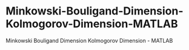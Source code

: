 # Minkowski-Bouligand-Dimension-Kolmogorov-Dimension-MATLAB
Minkowski Bouligand Dimension Kolmogorov Dimension - MATLAB
